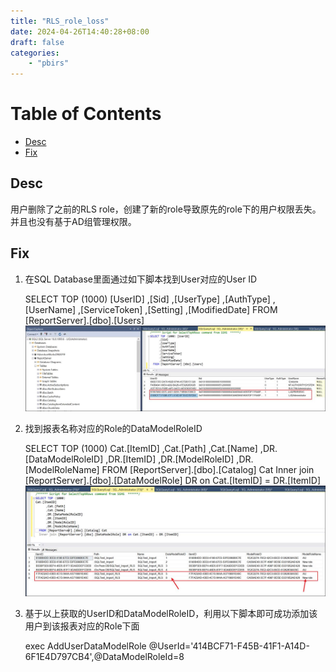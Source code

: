 ```yaml
---
title: "RLS_role_loss"
date: 2024-04-26T14:40:28+08:00
draft: false
categories:
    - "pbirs"
---
```

# Table of Contents
- [Desc](#desc)
- [Fix](#fix)

## Desc
用户删除了之前的RLS role，创建了新的role导致原先的role下的用户权限丢失。并且也没有基于AD组管理权限。

## Fix
1. 在SQL Database里面通过如下脚本找到User对应的User ID

	SELECT TOP (1000) [UserID]
      ,[Sid]
      ,[UserType]
      ,[AuthType]
      ,[UserName]
      ,[ServiceToken]
      ,[Setting]
      ,[ModifiedDate]
    FROM [ReportServer].[dbo].[Users]
![Alt text](image.png)

2. 找到报表名称对应的Role的DataModelRoleID

	SELECT TOP (1000) 
	Cat.[ItemID]
	  ,Cat.[Path]
	  ,Cat.[Name]
	     ,DR.[DataModelRoleID]
	  ,DR.[ItemID]
	  ,DR.[ModelRoleID]
	  ,DR.[ModelRoleName]
	FROM [ReportServer].[dbo].[Catalog] Cat
    Inner join [ReportServer].[dbo].[DataModelRole] DR on Cat.[ItemID] = DR.[ItemID]
![Alt txt](image-1.png)
3. 基于以上获取的UserID和DataModelRoleID，利用以下脚本即可成功添加该用户到该报表对应的Role下面
   
	exec AddUserDataModelRole @UserId='414BCF71-F45B-41F1-A14D-6F1E4D797CB4',@DataModelRoleId=8